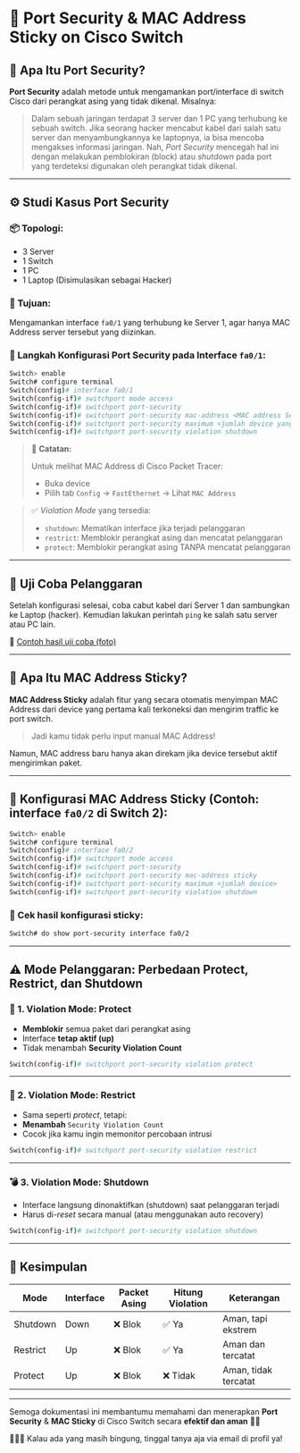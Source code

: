 # 📡 Port Security & MAC Address Sticky on Cisco Switch

## 🔐 Apa Itu Port Security?

**Port Security** adalah metode untuk mengamankan port/interface di switch Cisco dari perangkat asing yang tidak dikenal. Misalnya:

> Dalam sebuah jaringan terdapat 3 server dan 1 PC yang terhubung ke sebuah switch. Jika seorang hacker mencabut kabel dari salah satu server dan menyambungkannya ke laptopnya, ia bisa mencoba mengakses informasi jaringan. Nah, *Port Security* mencegah hal ini dengan melakukan pemblokiran (block) atau *shutdown* pada port yang terdeteksi digunakan oleh perangkat tidak dikenal.

---

## ⚙️ Studi Kasus Port Security

### **📦 Topologi:**
- 3 Server
- 1 Switch
- 1 PC
- 1 Laptop (Disimulasikan sebagai Hacker)

### **🎯 Tujuan:**
Mengamankan interface `fa0/1` yang terhubung ke Server 1, agar hanya MAC Address server tersebut yang diizinkan.

### **🧪 Langkah Konfigurasi Port Security pada Interface `fa0/1`:**

```bash
Switch> enable
Switch# configure terminal
Switch(config)# interface fa0/1
Switch(config-if)# switchport mode access
Switch(config-if)# switchport port-security 
Switch(config-if)# switchport port-security mac-address <MAC address Server>
Switch(config-if)# switchport port-security maximum <jumlah device yang diizinkan>
Switch(config-if)# switchport port-security violation shutdown
```

> 🔎 **Catatan:**
>
> Untuk melihat MAC Address di Cisco Packet Tracer:
> - Buka device
> - Pilih tab `Config` → `FastEthernet` → Lihat `MAC Address`

> ✅ *Violation Mode* yang tersedia:
> - `shutdown`: Mematikan interface jika terjadi pelanggaran
> - `restrict`: Memblokir perangkat asing dan mencatat pelanggaran
> - `protect`: Memblokir perangkat asing TANPA mencatat pelanggaran

---

## 🔬 Uji Coba Pelanggaran

Setelah konfigurasi selesai, coba cabut kabel dari Server 1 dan sambungkan ke Laptop (hacker). Kemudian lakukan perintah `ping` ke salah satu server atau PC lain.

🔗 [Contoh hasil uji coba (foto)](https://drive.google.com/open?id=1vEzzhrFuyJu2iStEDV3jyj35Kq5JBch5&usp=drive_fs)

---

## 🧠 Apa Itu MAC Address Sticky?

**MAC Address Sticky** adalah fitur yang secara otomatis menyimpan MAC Address dari device yang pertama kali terkoneksi dan mengirim traffic ke port switch.

> Jadi kamu tidak perlu input manual MAC Address!

Namun, MAC address baru hanya akan direkam jika device tersebut aktif mengirimkan paket.

---

## 🧪 Konfigurasi MAC Address Sticky (Contoh: interface `fa0/2` di Switch 2):

```bash
Switch> enable
Switch# configure terminal
Switch(config)# interface fa0/2
Switch(config-if)# switchport mode access
Switch(config-if)# switchport port-security 
Switch(config-if)# switchport port-security mac-address sticky
Switch(config-if)# switchport port-security maximum <jumlah device>
Switch(config-if)# switchport port-security violation shutdown
```

### 👀 Cek hasil konfigurasi sticky:
```bash
Switch# do show port-security interface fa0/2
```

---

## ⚠️ Mode Pelanggaran: Perbedaan Protect, Restrict, dan Shutdown

### 🔐 1. Violation Mode: **Protect**
- **Memblokir** semua paket dari perangkat asing
- Interface **tetap aktif (up)**
- Tidak menambah **Security Violation Count**

```bash
Switch(config-if)# switchport port-security violation protect
```

---

### 🚨 2. Violation Mode: **Restrict**
- Sama seperti *protect*, tetapi:
- **Menambah** `Security Violation Count`
- Cocok jika kamu ingin memonitor percobaan intrusi

```bash
Switch(config-if)# switchport port-security violation restrict
```

---

### 💣 3. Violation Mode: **Shutdown**
- Interface langsung dinonaktifkan (shutdown) saat pelanggaran terjadi
- Harus di-*reset* secara manual (atau menggunakan auto recovery)

```bash
Switch(config-if)# switchport port-security violation shutdown
```

---

## 📘 Kesimpulan

| Mode | Interface | Packet Asing | Hitung Violation | Keterangan |
|------|-----------|--------------|------------------|------------|
| Shutdown | Down | ❌ Blok | ✅ Ya | Aman, tapi ekstrem |
| Restrict | Up | ❌ Blok | ✅ Ya | Aman dan tercatat |
| Protect | Up | ❌ Blok | ❌ Tidak | Aman, tidak tercatat |

---

Semoga dokumentasi ini membantumu memahami dan menerapkan **Port Security** & **MAC Sticky** di Cisco Switch secara **efektif dan aman** 🔐✨

🔨🤖🔧 Kalau ada yang masih bingung, tinggal tanya aja via email di profil ya!